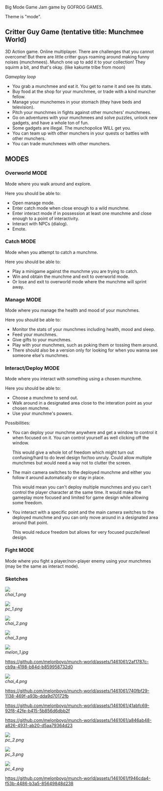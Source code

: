 Big Mode Game Jam game by GOFROG GAMES.

Theme is "mode".

## Critter Guy Game (tentative title: Munchmee World)
3D Action game. Online multiplayer.
There are challenges that you cannot overcome! But there are little critter guys roaming around making funny noises (munchmees).
Munch one up to add it to your collection! They squirm a bit, and that's okay. (like kakunte tribe from moon)

_Gameplay loop_
- You grab a munchmee and eat it. You get to name it and see its stats.
- Buy food at the shop for your munchmee, or trade with a kind muncher fellow.
- Manage your munchemes in your stomach (they have beds and television). 
- Pitch your munchmes in fights against other munchers' munchmees.
- Go on adventures with your munchmees and solve puzzles, unlock new gadgets, and have a whole ton of fun.
- Some gadgets are illegal. The munchopolice WILL get you.
- You can team up with other munchers in your quests or battles with other munchers.
- You can trade munchmees with other munchers.

## MODES
### Overworld MODE
Mode where you walk around and explore.

Here you should be able to:
- Open manage mode.
- Enter catch mode when close enough to a wild munchme.
- Enter interact mode if in possession at least one munchme and close enough to a point of interactivity.
- Interact with NPCs (dialog).
- Emote.

### Catch MODE
Mode when you attempt to catch a munchme.

Here you should be able to:
- Play a minigame against the munchme you are trying to catch.
- Win and obtain the munchme and exit to overworld mode.
- Or lose and exit to overworld mode where the munchme will sprint away.

### Manage MODE
Mode where you manage the health and mood of your munchmes.

Here you should be able to:
- Monitor the stats of your munchmes including health, mood and sleep.
- Feed your munchmes.
- Give gifts to your munchmes.
- Play with your munchmes, such as poking them or tossing them around.
- There should also be a version only for looking for when you wanna see someone else's munchmes.

### Interact/Deploy MODE
Mode where you interact with something using a chosen munchme.

Here you should be able to:
- Choose a munchme to send out.
- Walk around in a designated area close to the interation point as your chosen munchme.
- Use your munchme's powers.

Possibilities:
- You can deploy your munchme anywhere and get a window to control it when focused on it. You can control yourself as well clicking off the window.

  This would give a whole lot of freedom which might turn out confusing/hard to do level design for/too unruly. Could allow multiple munchmes but would need a way not to clutter the screen.
- The main camera switches to the deployed munchme and either you follow it around automatically or stay in place.

  This would mean you can't deploy multiple munchmes and you can't control the player character at the same time. It would make the gameplay more focused and limited for game design while allowing some freedom.
- You interact with a specific point and the main camera switches to the deployed munchme and you can only move around in a designated area around that point.
  
  This would reduce freedom but allows for very focused puzzle/level design.

### Fight MODE
Mode where you fight a player/non-player enemy using your munchmes (may be the same as interact mode).


### Sketches

![](https://github.com/melonboyo/gofrog-mode/blob/main/sketches/chai_1.png)  
*chai_1.png*

![](https://github.com/melonboyo/gofrog-mode/blob/main/sketches/pc_1.png)  
*pc_1.png*

![](https://github.com/melonboyo/gofrog-mode/blob/main/sketches/chai_2.png)  
*chai_2.png*

![](https://github.com/melonboyo/gofrog-mode/blob/main/sketches/chai_3.png)  
*chai_3.png*

![](https://github.com/melonboyo/gofrog-mode/blob/main/sketches/melon_1.jpg)  
*melon_1.jpg*

https://github.com/melonboyo/munch-world/assets/1461061/2af1787c-cb9a-4198-b84d-b859958732d0

![](https://github.com/melonboyo/gofrog-mode/blob/main/sketches/chai_4.png)  
*chai_4.png*

https://github.com/melonboyo/munch-world/assets/1461061/740fbf29-1138-469f-a93b-dda9d70172fb

https://github.com/melonboyo/munch-world/assets/1461061/41abfc69-92f8-42fe-b415-5b856d6dbb2f

https://github.com/melonboyo/munch-world/assets/1461061/a846ab48-a826-4931-ab20-d5aa79364d23

![](https://github.com/melonboyo/gofrog-mode/blob/main/sketches/pc_2.png)  
*pc_2.png*

![](https://github.com/melonboyo/gofrog-mode/blob/main/sketches/pc_3.png)  
*pc_3.png*

![](https://github.com/melonboyo/gofrog-mode/blob/main/sketches/pc_4.png)  
*pc_4.png*

https://github.com/melonboyo/munch-world/assets/1461061/f946cda4-f53b-4486-b3a5-85649848d238
